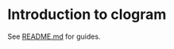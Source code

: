 # Introduction to clogram

See [README.md](https://github.com/meinside/clogram/blob/master/README.md) for guides.

